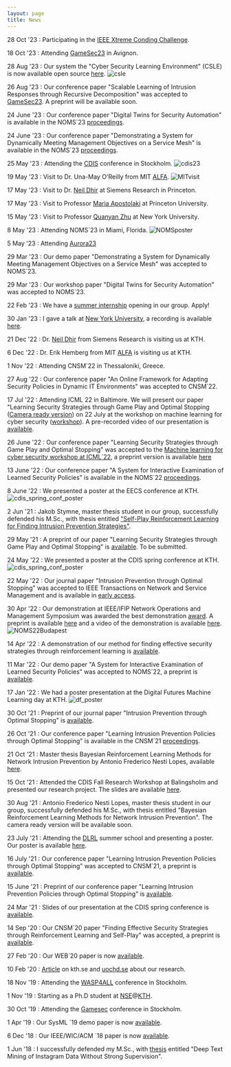 ```yaml
---
layout: page
title: News
---
```


28 Oct '23
:   Participating in the [IEEE Xtreme Conding Challenge](https://ieeextreme.org/).

18 Oct '23
:   Attending [GameSec23](https://www.gamesec-conf.org/registration.php) in Avignon.

28 Aug '23
:   Our system the "Cyber Security Learning Environment" (CSLE) is now available open source [here](https://github.com/Limmen).
![csle](/assets/csle_logo_cropped.png "CSLE")

26 Aug '23
:   Our conference paper "Scalable Learning of Intrusion Responses through Recursive Decomposition" was accepted to [GameSec23](https://www.gamesec-conf.org/registration.php). A preprint will be available soon.

24 June '23
:   Our conference paper "Digital Twins for Security Automation" is available in the NOMS´23 [proceedings](https://ieeexplore.ieee.org/document/10154288).

24 June '23
:   Our conference paper "Demonstrating a System for Dynamically Meeting Management Objectives on a Service Mesh" is available in the NOMS´23 [proceedings](https://ieeexplore.ieee.org/document/10154365).

25 May '23
:   Attending the [CDIS](https://www.kth.se/cdis/about-cdis-1.946971) conference in Stockholm.
   ![cdis23](/assets/cdis23.jpg "CDIS conference 2023")

19 May '23
:   Visit to Dr. Una-May O'Reilly from MIT [ALFA](https://alfagroup.csail.mit.edu/anyscale-learning-all).
  ![MITvisit](/assets/MIT23_visit.jpg "Visit to MIT 2023")

17 May '23
:   Visit to Dr. [Neil Dhir](https://neildhir.github.io/) at Siemens Research in Princeton.

17 May '23
:   Visit to Professor [Maria Apostolaki](https://ece.princeton.edu/people/maria-apostolaki) at Princeton University.

15 May '23
:   Visit to Professor [Quanyan Zhu](https://engineering.nyu.edu/faculty/quanyan-zhu) at New York University.

8 May '23
:   Attending NOMS´23 in Miami, Florida.
   ![NOMSposter](/assets/noms23.jpg "Poster NOMS 2023")

5 May '23
:   Attending [Aurora23](https://www.forsvarsmakten.se/en/activities/exercises/aurora-23/)

29 Mar '23
:   Our demo paper "Demonstrating a System for Dynamically Meeting Management Objectives on a Service Mesh" was accepted to NOMS´23.

29 Mar '23
:   Our workshop paper "Digital Twins for Security Automation" was accepted to NOMS´23.

22 Feb '23
:   We have a [summer internship](https://kth.varbi.com/se/what:job/jobID:597497/where:4/) opening in our group. Apply!

30 Jan '23
:   I gave a talk at [New York University](https://engineering.nyu.edu/research-innovation/centers/nyu-center-cybersecurity-ccs), a recording is available [here](https://www.youtube.com/watch?v=Qzp_wiNW91o).

21 Dec '22
:   Dr. [Neil Dhir](https://neildhir.github.io/) from Siemens Research is visiting us at KTH.

6 Dec '22
:   Dr. Erik Hemberg from MIT [ALFA](https://alfagroup.csail.mit.edu/anyscale-learning-all) is visiting us at KTH.

1 Nov '22
:   Attending CNSM´22 in Thessaloniki, Greece.

27 Aug '22
:   Our conference paper "An Online Framework for Adapting Security Policies in Dynamic IT Environments" was accepted to CNSM´22.

17 Jul '22
:   Attending ICML 22 in Baltimore. We will present our paper "Learning Security Strategies through Game Play and Optimal Stopping ([Camera ready version](/assets/papers/icml_ml4cyber_Hammar_Stadler_final_24_june_2022.pdf)) on 22 July at the workshop on machine learning for cyber security ([workshop](https://sites.google.com/view/icml-ml4cyber/home)). A pre-recorded video of our presentation is [available](https://www.youtube.com/watch?v=Qz6huGXjhec).

26 June '22
:   Our conference paper "Learning Security Strategies through Game Play and Optimal Stopping" was accepted to the [Machine learning for cyber security workshop at ICML´22](https://sites.google.com/view/icml-ml4cyber/accepted-papers), a preprint version is available [here](/assets/papers/icml_ml4cyber_Hammar_Stadler_final_24_june_2022.pdf)

13 June '22
:   Our conference paper "A System for Interactive Examination of Learned Security Policies" is available in the NOMS´22 [proceedings](https://ieeexplore.ieee.org/document/9789707).

8 June '22
:   We presented a poster at the EECS conference at KTH.
   ![cdis_spring_conf_poster](/assets/eecs_day_kth_8_june_22.jpg "Poster June 2022")

2 Jun '21
:   Jakob Stymne, master thesis student in our group, successfully defended his M.Sc., with thesis entitled ["Self-Play Reinforcement Learning for Finding Intrusion Prevention Strategies"](/assets/papers/Master_Thesis_Jakob_Stymne_Final_2_June.pdf).

29 May '21
:   A preprint of our paper "Learning Security Strategies through Game Play and Optimal Stopping" is [available](https://arxiv.org/abs/2205.14694). To be submitted.

24 May '22
:   We presented a poster at the CDIS spring conference at KTH.
   ![cdis_spring_conf_poster](/assets/poster_cdis_spring_conference_may_24_2022.jpg "Poster May 2022")

22 May '22
:   Our journal paper "Intrusion Prevention through Optimal Stopping" was accepted to IEEE Transactions on Network and Service Management and is available in [early access](https://ieeexplore.ieee.org/document/9779345).

30 Apr '22
:   Our demonstration at IEEE/IFIP Network Operations and Management Symposium was awarded the best demonstration [award](/assets/awards/NOMS_2022_Best_Demo_Award.pdf). A preprint is available [here](https://arxiv.org/abs/2204.01126) and a video of the demonstration is available [here](https://www.youtube.com/watch?v=18P7MjPKNDg).
![NOMS22Budapest](/assets/noms22.jpeg "NOMS 2022")

14 Apr '22
:   A demonstration of our method for finding effective security strategies through reinforcement learning is [available](https://www.youtube.com/watch?v=18P7MjPKNDg).

11 Mar '22
:   Our demo paper "A System for Interactive Examination of Learned Security Policies" was accepted to NOMS´22, a preprint is [available](/assets/papers/NOMS22_Demo_Policy_Examination_System_Hammar_Stadler_28_Jan_2022.pdf).

17 Jan '22
:   We had a poster presentation at the Digital Futures Machine Learning day at KTH.
![df_poster](/assets/poster-df-jan-22.jpg "Poster January 2022")

30 Oct '21
:   Preprint of our journal paper "Intrusion Prevention through Optimal Stopping" is [available](https://arxiv.org/abs/2111.00289).

26 Oct '21
:   Our conference paper "Learning Intrusion Prevention Policies through Optimal Stopping" is available in the CNSM´21 [proceedings](http://dl.ifip.org/db/conf/cnsm/cnsm2021/index.html).

21 Oct '21
:   Master thesis Bayesian Reinforcement Learning Methods for Network Intrusion Prevention by Antonio Frederico Nesti Lopes, available [here](/assets/papers/Antonio_Nesti_Lopes_2021_Master_Thesis.pdf).

15 Oct '21
:   Attended the CDIS Fall Research Workshop at Balingsholm and presented our research project. The slides are available [here](/assets/slides/riksdagens_forsvarsutskott_S_CDIS_Hammar_20_oct_2021.pdf).

30 Aug '21
:   Antonio Frederico Nesti Lopes, master thesis student in our group, successfully defended his M.Sc., with thesis entitled "Bayesian Reinforcement Learning Methods for Network Intrusion Prevention". The camera ready version will be available soon.

23 July '21
:   Attending the [DLRL](https://dlrl.ca/) summer school and presenting a poster. Our poster is available [here](https://limmen.dev/assets/papers/poster_dlrl_21_optimal_stopping_KimHammar_jul_21.pdf).

16 July '21
:   Our conference paper "Learning Intrusion Prevention Policies through Optimal Stopping" was accepted to CNSM´21, a preprint is [available](https://arxiv.org/pdf/2106.07160.pdf).

15 June '21
:   Preprint of our conference paper "Learning Intrusion Prevention Policies through Optimal Stopping" is [available](https://arxiv.org/pdf/2106.07160.pdf).

24 Mar '21
:   Slides of our presentation at the CDIS spring conference is [available](https://limmen.dev/assets/slides/Kim_Hammar_Rolf_Stadler_CDIS_Spring_Conference_March_24_Self_learning_Systems_for_Defense.pdf).

14 Sep '20
:   Our CNSM´20 paper "Finding Effective Security Strategies through Reinforcement Learning and Self-Play" was accepted, a preprint is [available](https://arxiv.org/abs/2009.08120).

27 Feb '20
:   Our WEB´20 paper is now [available](https://content.iospress.com/articles/web-intelligence/web200428).

10 Feb '20
:   [Article](https://www.kth.se/aktuellt/nyheter/han-ar-med-och-bygger-sveriges-cyberforsvar-1.956832) on kth.se and [uochd.se](https://www.uochd.se/article/view/699759/cyberrymden_det_senaste_slagfaltet_inom_krigforing) about our research.

18 Nov '19
:   Attending the [WASP4ALL](https://wasp-sweden.org/wasp4all-future-computing-platforms-for-x/) conference in Stockholm.

1 Nov '19
:   Starting as a Ph.D student at [NSE](https://www.kth.se/nse/about-us)@[KTH](https://www.kth.se/).

30 Oct '19
:   Attending the [Gamesec](https://www.gamesec-conf.org/) conference in Stockholm.

1 Apr '19
:   Our SysML ´19 demo paper is now [available](https://www.sysml.cc/doc/2019/demo_7.pdf).

6 Dec '18
:   Our IEEE/WIC/ACM ´18 paper is now [available](https://ieeexplore.ieee.org/document/8609589).

1 Jun '18
:   I successfully defended my M.Sc., with [thesis](http://kth.diva-portal.org/smash/record.jsf?aq2=%5B%5B%5D%5D&c=15&af=%5B%5D&searchType=LIST_LATEST&sortOrder2=title_sort_asc&query=&language=sv&pid=diva2%3A1222945&aq=%5B%5B%5D%5D&sf=all&aqe=%5B%5D&sortOrder=author_sort_asc&onlyFullText=false&noOfRows=50&dswid=1766) entitled "Deep Text Mining of Instagram Data Without Strong Supervision".
